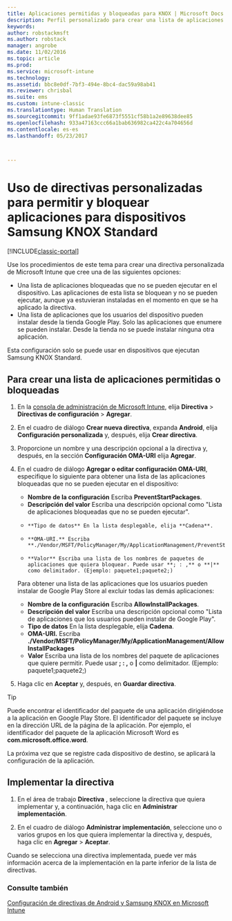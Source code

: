 ```yaml
---
title: Aplicaciones permitidas y bloqueadas para KNOX | Microsoft Docs
description: Perfil personalizado para crear una lista de aplicaciones permitidas y bloqueadas para KNOX
keywords: 
author: robstackmsft
ms.author: robstack
manager: angrobe
ms.date: 11/02/2016
ms.topic: article
ms.prod: 
ms.service: microsoft-intune
ms.technology: 
ms.assetid: bbc8e0df-7bf3-494e-8bc4-dac59a98ab41
ms.reviewer: chrisbal
ms.suite: ems
ms.custom: intune-classic
ms.translationtype: Human Translation
ms.sourcegitcommit: 9ff1adae93fe6873f5551cf58b1a2e89638dee85
ms.openlocfilehash: 933a47163ccc66a1bab636982ca422c4a704656d
ms.contentlocale: es-es
ms.lasthandoff: 05/23/2017



---
```

# <a name="use-custom-policies-to-allow-and-block-apps-for-samsung-knox-standard-devices"></a>Uso de directivas personalizadas para permitir y bloquear aplicaciones para dispositivos Samsung KNOX Standard

[!INCLUDE[classic-portal](../includes/classic-portal.md)]

Use los procedimientos de este tema para crear una directiva personalizada de Microsoft Intune que cree una de las siguientes opciones:

- Una lista de aplicaciones bloqueadas que no se pueden ejecutar en el dispositivo. Las aplicaciones de esta lista se bloquean y no se pueden ejecutar, aunque ya estuvieran instaladas en el momento en que se ha aplicado la directiva.
- Una lista de aplicaciones que los usuarios del dispositivo pueden instalar desde la tienda Google Play. Solo las aplicaciones que enumere se pueden instalar. Desde la tienda no se puede instalar ninguna otra aplicación.

Esta configuración solo se puede usar en dispositivos que ejecutan Samsung KNOX Standard.

## <a name="to-create-an-allowed-or-blocked-app-list"></a>Para crear una lista de aplicaciones permitidas o bloqueadas

1. En la [consola de administración de Microsoft Intune](https://manage.microsoft.com/), elija **Directiva** &gt; **Directivas de configuración** &gt; **Agregar**.
2. En el cuadro de diálogo **Crear nueva directiva**, expanda **Android**, elija **Configuración personalizada** y, después, elija **Crear directiva**.
3. Proporcione un nombre y una descripción opcional a la directiva y, después, en la sección **Configuración OMA-URI** elija **Agregar**.
4. En el cuadro de diálogo **Agregar o editar configuración OMA-URI**, especifique lo siguiente para obtener una lista de las aplicaciones bloqueadas que no se pueden ejecutar en el dispositivo:
    
    - **Nombre de la configuración** Escriba **PreventStartPackages**.
    - **Descripción del valor** Escriba una descripción opcional como "Lista de aplicaciones bloqueadas que no se pueden ejecutar".
    -     **Tipo de datos** En la lista desplegable, elija **Cadena**.
    -     **OMA-URI.** Escriba **./Vendor/MSFT/PolicyManager/My/ApplicationManagement/PreventStartPackages**
    -     **Valor** Escriba una lista de los nombres de paquetes de aplicaciones que quiera bloquear. Puede usar **; : ,** o **|** como delimitador. (Ejemplo: paquete1;paquete2;)

    Para obtener una lista de las aplicaciones que los usuarios pueden instalar de Google Play Store al excluir todas las demás aplicaciones:

    - **Nombre de la configuración** Escriba **AllowInstallPackages**.
    - **Descripción del valor** Escriba una descripción opcional como "Lista de aplicaciones que los usuarios pueden instalar de Google Play".
    - **Tipo de datos** En la lista desplegable, elija **Cadena**.
    - **OMA-URI.** Escriba **./Vendor/MSFT/PolicyManager/My/ApplicationManagement/AllowInstallPackages**
    - **Valor** Escriba una lista de los nombres del paquete de aplicaciones que quiere permitir. Puede usar **; : ,** o **|** como delimitador. (Ejemplo: paquete1;paquete2;)

4. Haga clic en **Aceptar** y, después, en **Guardar directiva**. 

>[!TIP]
> Puede encontrar el identificador del paquete de una aplicación dirigiéndose a la aplicación en Google Play Store. El identificador del paquete se incluye en la dirección URL de la página de la aplicación. Por ejemplo, el identificador del paquete de la aplicación Microsoft Word es **com.microsoft.office.word**.

La próxima vez que se registre cada dispositivo de destino, se aplicará la configuración de la aplicación.


## <a name="deploy-the-policy"></a>Implementar la directiva

1.  En el área de trabajo **Directiva** , seleccione la directiva que quiera implementar y, a continuación, haga clic en **Administrar implementación**.

2.  En el cuadro de diálogo **Administrar implementación**, seleccione uno o varios grupos en los que quiera implementar la directiva y, después, haga clic en **Agregar** &gt; **Aceptar**.

 
Cuando se selecciona una directiva implementada, puede ver más información acerca de la implementación en la parte inferior de la lista de directivas.

### <a name="see-also"></a>Consulte también
[Configuración de directivas de Android y Samsung KNOX en Microsoft Intune](android-policy-settings-in-microsoft-intune.md)

